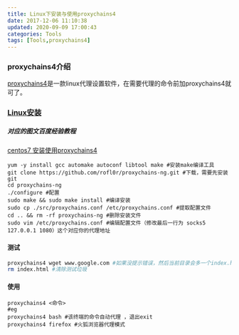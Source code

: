 ```yaml
---
title: Linux下安装与使用proxychains4
date: 2017-12-06 11:10:38
updated: 2020-09-09 17:00:43
categories: Tools
tags: [Tools,proxychains4]
---
```

### proxychains4介绍

[proxychains4](https://github.com/rofl0r/proxychains-ng/releases)是一款linux代理设置软件，在需要代理的命令前加proxychains4就可了。

### [Linux安装](https://www.dropbox.com/install-linux)

##### 对应的图文百度经验教程

[centos7 安装使用proxychains4](https://jingyan.baidu.com/article/148a1921f5c5fe4d71c3b105.html)

```shell
yum -y install gcc automake autoconf libtool make #安装make编译工具
git clone https://github.com/rofl0r/proxychains-ng.git #下载，需要先安装git
cd proxychains-ng 
./configure #配置
sudo make && sudo make install #编译安装
sudo cp ./src/proxychains.conf /etc/proxychains.conf #提取配置文件
cd .. && rm -rf proxychains-ng #删除安装文件
sudo vim /etc/proxychains.conf #编辑配置文件（修改最后一行为 socks5 127.0.0.1 1080）这个对应你的代理地址
```

#### 测试

```sh
proxychains4 wget www.google.com #如果没提示错误，然后当前目录会多一个index.html
rm index.html #清除测试垃圾
```

#### 使用

```
proxychains4 <命令>
#eg
proxychains4 bash #该终端的命令自动代理 ，退出exit
proxychains4 firefox #火狐浏览器代理模式
```


